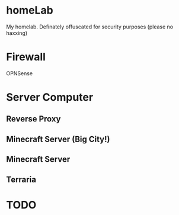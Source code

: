 # homeLab
My homelab. Definately offuscated for security purposes (please no haxxing)


# Firewall
OPNSense  


# Server Computer
## Reverse Proxy

## Minecraft Server (Big City!)

## Minecraft Server  

## Terraria


# TODO
